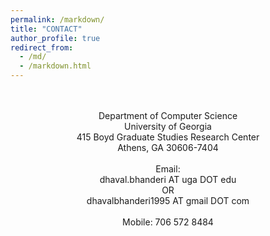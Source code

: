 ```yaml
---
permalink: /markdown/
title: "CONTACT"
author_profile: true
redirect_from: 
  - /md/
  - /markdown.html
---
```

<br>
<br>
<center>Department of Computer Science</center>

<center>University of Georgia</center>

<center>415 Boyd Graduate Studies Research Center</center>

<center>Athens, GA 30606-7404</center>
<br>
<center>Email:</center>

<center>dhaval.bhanderi AT uga DOT edu</center>

<center>OR</center>

<center>dhavalbhanderi1995 AT gmail DOT com</center>
<br>
<center>Mobile: 706 572 8484</center>


